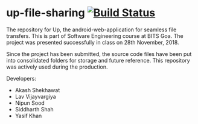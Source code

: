 # up-file-sharing [![Build Status](https://travis-ci.com/Speeeddy/up-file-sharing.svg?branch=master)](https://travis-ci.com/Speeeddy/up-file-sharing)
The repository for Up, the android-web-application for seamless file transfers. This is part of Software Engineering course at BITS Goa. The project was presented successfully in class on 28th November, 2018.

Since the project has been submitted, the source code files have been put into consolidated folders for storage and future reference. This repository was actively used during the production.

Developers:
* Akash Shekhawat
* Lav Vijayvargiya
* Nipun Sood
* Siddharth Shah
* Yasif Khan
